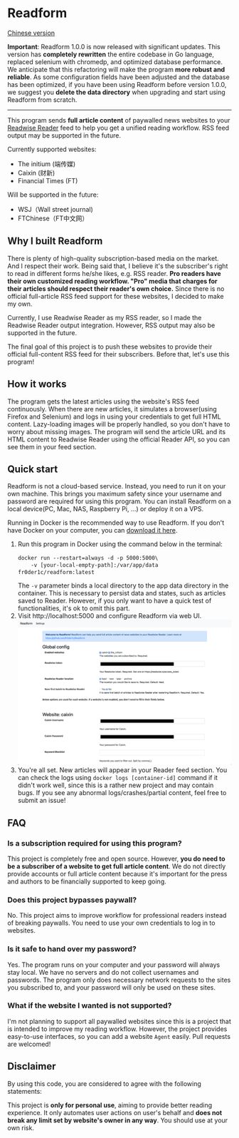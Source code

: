 # Readform
[Chinese version](./README_ZH.md)

**Important**: Readform 1.0.0 is now released with significant updates. This version has **completely rewritten** the entire codebase in Go language, replaced selenium with chromedp, and optimized database performance. We anticipate that this refactoring will make the program **more robust and reliable**. As some configuration fields have been adjusted and the database has been optimized, if you have been using Readform before version 1.0.0, we suggest you **delete the data directory** when upgrading and start using Readform from scratch.


---------

This program sends **full article content** of paywalled news websites to your [Readwise Reader](https://readwise.io/read) feed to help you get a unified reading workflow. RSS feed output may be supported in the future.

Currently supported websites:
- The initium (端传媒)
- Caixin (财新)
- Financial Times (FT)

Will be supported in the future:
- WSJ（Wall street journal)
- FTChinese（FT中文网）

## Why I built Readform
There is plenty of high-quality subscription-based media on the market. And I respect their work. Being said that, I believe it's the subscriber's right to read in different forms he/she likes, e.g. RSS reader. **Pro readers have their own customized reading workflow. "Pro" media that charges for their articles should respect their reader's own choice.** Since there is no official full-article RSS feed support for these websites, I decided to make my own.

Currently, I use Readwise Reader as my RSS reader, so I made the Readwise Reader output integration. However, RSS output may also be supported in the future.

The final goal of this project is to push these websites to provide their official full-content RSS feed for their subscribers. Before that, let's use this program!

## How it works
The program gets the latest articles using the website's RSS feed continuously. When there are new articles, it simulates a browser(using Firefox and Selenium) and logs in using your credentials to get full HTML content. Lazy-loading images will be properly handled, so you don't have to worry about missing images. The program will send the article URL and its HTML content to Readwise Reader using the official Reader API, so you can see them in your feed section.


## Quick start
Readform is not a cloud-based service. Instead, you need to run it on your own machine. This brings you maximum safety since your username and password are required for using this program. You can install Readform on a local device(PC, Mac, NAS, Raspberry Pi, ...) or deploy it on a VPS.

Running in Docker is the recommended way to use Readform. If you don't have Docker on your computer, you can [download it here](https://docs.docker.com/get-docker/).

1. Run this program in Docker using the command below in the terminal:
    ```commandline
    docker run --restart=always -d -p 5000:5000\
        -v [your-local-empty-path]:/var/app/data fr0der1c/readform:latest
    ```
   The `-v` parameter binds a local directory to the app data directory in the container. This is necessary to persist data and states, such as articles saved to Reader. However, if you only want to have a quick test of functionalities, it's ok to omit this part.
2. Visit http://localhost:5000 and configure Readform via web UI.
   ![Readform screenshot](./screenshot.png)
3. You're all set. New articles will appear in your Reader feed section. You can check the logs using `docker logs [container-id]` command if it didn't work well, since this is a rather new project and may contain bugs. If you see any abnormal logs/crashes/partial content, feel free to submit an issue!

## FAQ
### Is a subscription required for using this program?
This project is completely free and open source. However, **you do need to be a subscriber of a website to get full article content**. We do not directly provide accounts or full article content because it's important for the press and authors to be financially supported to keep going.

### Does this project bypasses paywall?
No. This project aims to improve workflow for professional readers instead of breaking paywalls. You need to use your own credentials to log in to websites.

### Is it safe to hand over my password?
Yes. The program runs on your computer and your password will always stay local. We have no servers and do not collect usernames and passwords. The program only does necessary network requests to the sites you subscribed to, and your password will only be used on these sites.

### What if the website I wanted is not supported?
I'm not planning to support all paywalled websites since this is a project that is intended to improve my reading workflow. However, the project provides easy-to-use interfaces, so you can add a website `Agent` easily. Pull requests are welcomed!

## Disclaimer
By using this code, you are considered to agree with the following statements:

This project is **only for personal use**, aiming to provide better reading experience. It only automates user actions on user's behalf and **does not break any limit set by website's owner in any way**. You should use at your own risk. 